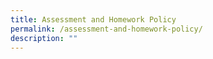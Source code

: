 ```yaml
---
title: Assessment and Homework Policy
permalink: /assessment-and-homework-policy/
description: ""
---
```

